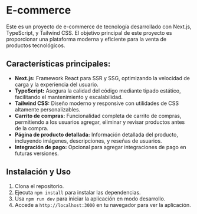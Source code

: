 # E-commerce
Este es un proyecto de e-commerce de tecnología desarrollado con Next.js, TypeScript, y Tailwind CSS. El objetivo principal de este proyecto es proporcionar una plataforma moderna y eficiente para la venta de productos tecnológicos.

## Características principales:

- **Next.js:** Framework React para SSR y SSG, optimizando la velocidad de carga y la experiencia del usuario.
- **TypeScript:** Asegura la calidad del código mediante tipado estático, facilitando el mantenimiento y escalabilidad.
- **Tailwind CSS:** Diseño moderno y responsive con utilidades de CSS altamente personalizables.
- **Carrito de compras:** Funcionalidad completa de carrito de compras, permitiendo a los usuarios agregar, eliminar y revisar productos antes de la compra.
- **Página de producto detallada:** Información detallada del producto, incluyendo imágenes, descripciones, y reseñas de usuarios.
- **Integración de pago:** Opcional para agregar integraciones de pago en futuras versiones.

## Instalación y Uso

1. Clona el repositorio.
2. Ejecuta `npm install` para instalar las dependencias.
3. Usa `npm run dev` para iniciar la aplicación en modo desarrollo.
4. Accede a `http://localhost:3000` en tu navegador para ver la aplicación.
